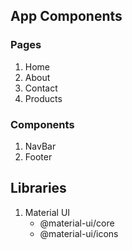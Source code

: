 ## App Components

### Pages
1. Home
2. About
3. Contact
4. Products

### Components
1. NavBar
2. Footer

## Libraries

1. Material UI
    - @material-ui/core
    - @material-ui/icons